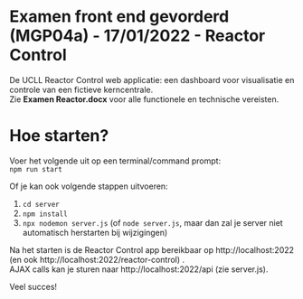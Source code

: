 # Examen front end gevorderd (MGP04a) - 17/01/2022 - Reactor Control
De UCLL Reactor Control web applicatie: een dashboard voor visualisatie en controle van een fictieve kerncentrale.  
Zie **Examen Reactor.docx** voor alle functionele en technische vereisten.

# Hoe starten?
Voer het volgende uit op een terminal/command prompt:  
```npm run start```

Of je kan ook volgende stappen uitvoeren:  
1. ```cd server```
2. ```npm install```
3. ```npx nodemon server.js``` (of ```node server.js```, maar dan zal je server niet automatisch herstarten bij wijzigingen)

Na het starten is de Reactor Control app bereikbaar op http://localhost:2022 (en ook http://localhost:2022/reactor-control) .  
AJAX calls kan je sturen naar http://localhost:2022/api (zie server.js).

Veel succes!